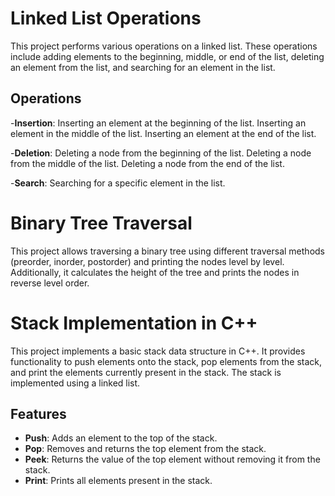 
# Linked List Operations

This project performs various operations on a linked list. These operations include adding elements to the beginning, middle, or end of the list, deleting an element from the list, and searching for an element in the list.

## Operations

-**Insertion**:
Inserting an element at the beginning of the list.
Inserting an element in the middle of the list.
Inserting an element at the end of the list.

-**Deletion**:
Deleting a node from the beginning of the list.
Deleting a node from the middle of the list.
Deleting a node from the end of the list.

-**Search**:
Searching for a specific element in the list.


# Binary Tree Traversal
This project allows traversing a binary tree using different traversal methods (preorder, inorder, postorder) and printing the nodes level by level. Additionally, it calculates the height of the tree and prints the nodes in reverse level order.


# Stack Implementation in C++

This project implements a basic stack data structure in C++. It provides functionality to push elements onto the stack, pop elements from the stack, and print the elements currently present in the stack. The stack is implemented using a linked list.



## Features

- **Push**: Adds an element to the top of the stack.
- **Pop**: Removes and returns the top element from the stack.
- **Peek**: Returns the value of the top element without removing it from the stack.
- **Print**: Prints all elements present in the stack.


